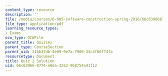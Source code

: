 ```yaml
---
content_type: resource
description: ''
file: /media/courses/6-005-software-construction-spring-2016/66c639668774e0da3262968754a41f12_MIT6_005S16_Quiz2_soln.pdf
file_type: application/pdf
learning_resource_types:
- Exams
ocw_type: OCWFile
parent_title: Quizzes
parent_type: CourseSection
parent_uid: 21bb37db-4e09-9e7a-7900-33c4f66f74fa
resourcetype: Document
title: Quiz 2 Solution
uid: 66c63966-8774-e0da-3262-968754a41f12
---
```

